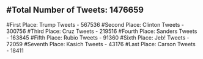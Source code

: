 #Total Number of Tweets: 1476659 
---
#First Place: Trump Tweets - 567536
#Second Place: Clinton Tweets - 300756
#Third Place: Cruz Tweets - 219516
#Fourth Place: Sanders Tweets - 163845
#Fifth Place: Rubio Tweets - 91360
#Sixth Place: Jeb! Tweets - 72059
#Seventh Place: Kasich Tweets - 43176
#Last Place: Carson Tweets - 18411
